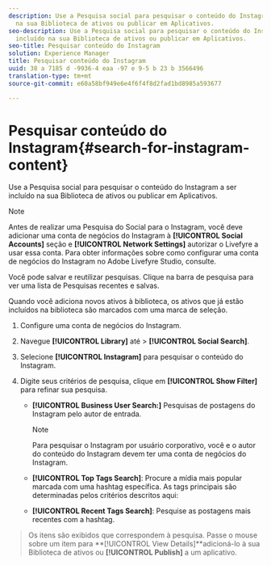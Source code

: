 ```yaml
---
description: Use a Pesquisa social para pesquisar o conteúdo do Instagram a ser incluído
  na sua Biblioteca de ativos ou publicar em Aplicativos.
seo-description: Use a Pesquisa social para pesquisar o conteúdo do Instagram a ser
  incluído na sua Biblioteca de ativos ou publicar em Aplicativos.
seo-title: Pesquisar conteúdo do Instagram
solution: Experience Manager
title: Pesquisar conteúdo do Instagram
uuid: 38 a 7185 d -9936-4 eaa -97 e 9-5 b 23 b 3566496
translation-type: tm+mt
source-git-commit: e60a58bf949e6e4f6f4f8d2fad1bd8985a593677

---
```



# Pesquisar conteúdo do Instagram{#search-for-instagram-content}

Use a Pesquisa social para pesquisar o conteúdo do Instagram a ser incluído na sua Biblioteca de ativos ou publicar em Aplicativos.

>[!NOTE]
>
>Antes de realizar uma Pesquisa do Social para o Instagram, você deve adicionar uma conta de negócios do Instagram à **[!UICONTROL Social Accounts]** seção e **[!UICONTROL Network Settings]** autorizar o Livefyre a usar essa conta. Para obter informações sobre como configurar uma conta de negócios do Instagram no Adobe Livefyre Studio, [](../c-users-creating-accounts-with-studio-access/t-configure-social-accout-instagram/c-about-instagram-accounts.md#c_about_instagram_accounts)consulte.

Você pode salvar e reutilizar pesquisas. Clique na barra de pesquisa para ver uma lista de Pesquisas recentes e salvas.

Quando você adiciona novos ativos à biblioteca, os ativos que já estão incluídos na biblioteca são marcados com uma marca de seleção.

1. Configure uma conta de negócios do Instagram.
1. Navegue **[!UICONTROL Library]** até > **[!UICONTROL Social Search]**.
1. Selecione **[!UICONTROL Instagram]** para pesquisar o conteúdo do Instagram.
1. Digite seus critérios de pesquisa, clique em **[!UICONTROL Show Filter]** para refinar sua pesquisa.

   * **[!UICONTROL Business User Search:]** Pesquisas de postagens do Instagram pelo autor de entrada.

      >[!NOTE]
      >
      >Para pesquisar o Instagram por usuário corporativo, você e o autor do conteúdo do Instagram devem ter uma conta de negócios do Instagram.

   * **[!UICONTROL Top Tags Search]**: Procure a mídia mais popular marcada com uma hashtag específica. As tags principais são determinadas pelos critérios descritos aqui: [](https://developers.facebook.com/docs/instagram-api/reference/hashtag/top-media)

   * **[!UICONTROL Recent Tags Search]**: Pesquise as postagens mais recentes com a hashtag.

>Os itens são exibidos que correspondem à pesquisa. Passe o mouse sobre um item para **[!UICONTROL View Details]**adicioná-lo à sua Biblioteca de ativos ou **[!UICONTROL Publish]** a um aplicativo.

